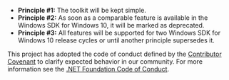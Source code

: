 * **Principle #1:** The toolkit will be kept simple.
* **Principle #2:** As soon as a comparable feature is available in the Windows SDK for Windows 10, it will be marked as deprecated.
* **Principle #3:** All features will be supported for two Windows SDK for Windows 10 release cycles or until another principle supersedes it.

This project has adopted the code of conduct defined by the [Contributor Covenant](https://www.contributor-covenant.org/) to clarify expected behavior in our community. For more information see the [.NET Foundation Code of Conduct](https://dotnetfoundation.org/about/code-of-conduct).